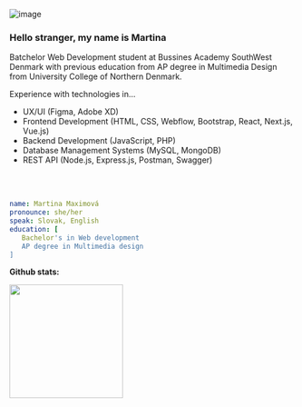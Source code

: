 ![image](https://github.com/MartinaMax/MartinaMax/assets/93907331/d5f94593-acab-47d1-b8e8-2d5d5743d73d)

### Hello stranger, my name is Martina  


Batchelor Web Development student at Bussines Academy SouthWest Denmark with previous education from AP degree in Multimedia Design from University College of Northern Denmark. 


Experience with technologies in...
- UX/UI (Figma, Adobe XD)
- Frontend Development (HTML, CSS, Webflow, Bootstrap, React, Next.js, Vue.js)
- Backend Development (JavaScript, PHP)
- Database Management Systems (MySQL, MongoDB)
- REST API (Node.js, Express.js, Postman, Swagger)

<br><br> 

```yaml
name: Martina Maximová
pronounce: she/her
speak: Slovak, English
education: [
   Bachelor's in Web development
   AP degree in Multimedia design
]
```
 
<p><strong>Github stats:</strong></p>
<div href="https://github.com/MartinaMax/github-readme-stats">
      <img height=200 align="center" src="https://github-readme-stats.vercel.app/api/top-langs/?username=MartinaMax&hide=c%23,powershell,Mathematica,Ruby,Objective-C,Objective-C%2b%2b,Cuda&title_color=f5ab00&text_color=ffffff&icon_color=61dafb&bg_color=20232a&langs_count=8&layout=compact&border_color=61dafb&hide_border=true&size_weight=0.5&count_weight=0.5" />
</div>


